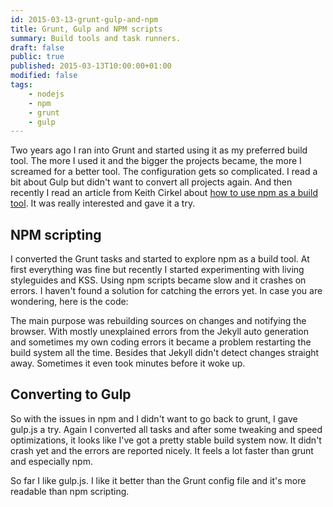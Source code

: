 ```yaml
---
id: 2015-03-13-grunt-gulp-and-npm
title: Grunt, Gulp and NPM scripts
summary: Build tools and task runners.
draft: false
public: true
published: 2015-03-13T10:00:00+01:00
modified: false
tags:
    - nodejs
    - npm
    - grunt
    - gulp
---
```


Two years ago I ran into Grunt and started using it as my preferred build tool. The more I used it and the bigger the projects became, the more I screamed for a better tool. The configuration gets so complicated. I read a bit about Gulp but didn't want to convert all projects again. And then recently I read an article from Keith Cirkel about [how to use npm as a build tool](http://blog.keithcirkel.co.uk/how-to-use-npm-as-a-build-tool/). It was really interested and gave it a try.

## NPM scripting

I converted the Grunt tasks and started to explore npm as a build tool. At first everything was fine but recently I started experimenting with living styleguides and KSS. Using npm scripts became slow and it crashes on errors. I haven't found a solution for catching the errors yet. In case you are wondering, here is the code:

<gist data-id="e28c574c466d546d0c6f" data-file="package.json"></gist>

The main purpose was rebuilding sources on changes and notifying the browser. With mostly unexplained errors from the Jekyll auto generation and sometimes my own coding errors it became a problem restarting the build system all the time. Besides that Jekyll didn't detect changes straight away. Sometimes it even took minutes before it woke up.

## Converting to Gulp

So with the issues in npm and I didn't want to go back to grunt, I gave gulp.js a try. Again I converted all tasks and after some tweaking and speed optimizations, it looks like I've got a pretty stable build system now. It didn't crash yet and the errors are reported nicely. It feels a lot faster than grunt and especially npm.

<gist data-id="e28c574c466d546d0c6f" data-file="gulpfile.js"></gist>

So far I like gulp.js. I like it better than the Grunt config file and it's more readable than npm scripting.
